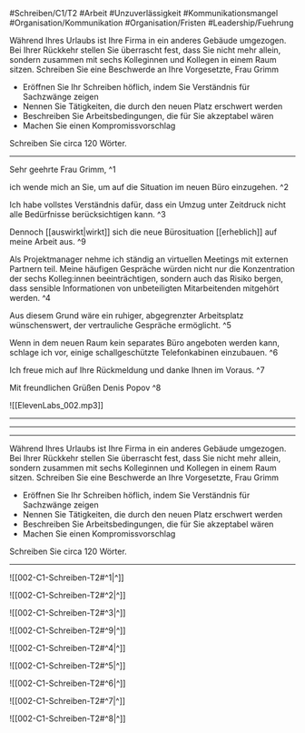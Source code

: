 #Schreiben/C1/T2 #Arbeit #Unzuverlässigkeit #Kommunikationsmangel
#Organisation/Kommunikation #Organisation/Fristen #Leadership/Fuehrung

Während Ihres Urlaubs ist Ihre Firma in ein anderes Gebäude umgezogen. Bei Ihrer Rückkehr stellen Sie überrascht fest, dass Sie nicht mehr allein, sondern zusammen mit sechs Kolleginnen und Kollegen in einem Raum sitzen.
Schreiben Sie eine Beschwerde an Ihre Vorgesetzte, Frau Grimm
- Eröffnen Sie Ihr Schreiben höflich, indem Sie Verständnis für Sachzwänge zeigen
- Nennen Sie Tätigkeiten, die durch den neuen Platz erschwert werden
- Beschreiben Sie Arbeitsbedingungen, die für Sie akzeptabel wären
- Machen Sie einen Kompromissvorschlag

Schreiben Sie circa 120 Wörter.

---
Sehr geehrte Frau Grimm, ^1


ich wende mich an Sie, um auf die Situation im neuen Büro einzugehen. ^2


Ich habe vollstes Verständnis dafür, dass ein Umzug unter Zeitdruck nicht alle Bedürfnisse berücksichtigen kann. ^3


Dennoch [[auswirkt|wirkt]] sich die neue Bürosituation [[erheblich]] auf meine Arbeit aus. ^9


Als Projektmanager nehme ich ständig an virtuellen Meetings mit externen Partnern teil. Meine häufigen Gespräche würden nicht nur die Konzentration der sechs Kolleg:innen beeinträchtigen, sondern auch das Risiko bergen, dass sensible Informationen von unbeteiligten Mitarbeitenden mitgehört werden. ^4


Aus diesem Grund wäre ein ruhiger, abgegrenzter Arbeitsplatz wünschenswert, der vertrauliche Gespräche ermöglicht. ^5


Wenn in dem neuen Raum kein separates Büro angeboten werden kann, schlage ich vor, einige schallgeschützte Telefonkabinen einzubauen. ^6


Ich freue mich auf Ihre Rückmeldung und danke Ihnen im Voraus. ^7


Mit freundlichen Grüßen
Denis Popov ^8


![[ElevenLabs_002.mp3]]

---
---
---

Während Ihres Urlaubs ist Ihre Firma in ein anderes Gebäude umgezogen. Bei Ihrer Rückkehr stellen Sie überrascht fest, dass Sie nicht mehr allein, sondern zusammen mit sechs Kolleginnen und Kollegen in einem Raum sitzen.
Schreiben Sie eine Beschwerde an Ihre Vorgesetzte, Frau Grimm
- Eröffnen Sie Ihr Schreiben höflich, indem Sie Verständnis für Sachzwänge zeigen
- Nennen Sie Tätigkeiten, die durch den neuen Platz erschwert werden
- Beschreiben Sie Arbeitsbedingungen, die für Sie akzeptabel wären
- Machen Sie einen Kompromissvorschlag

Schreiben Sie circa 120 Wörter.

---

![[002-C1-Schreiben-T2#^1|^]]

![[002-C1-Schreiben-T2#^2|^]]

![[002-C1-Schreiben-T2#^3|^]]

![[002-C1-Schreiben-T2#^9|^]]

![[002-C1-Schreiben-T2#^4|^]]

![[002-C1-Schreiben-T2#^5|^]]

![[002-C1-Schreiben-T2#^6|^]]

![[002-C1-Schreiben-T2#^7|^]]

![[002-C1-Schreiben-T2#^8|^]]


